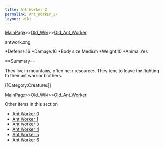 ```yaml
---
title: Ant Worker 2
permalink: Ant_Worker_2/
layout: wiki
---
```


[MainPage](/keeperrl_wiki/ "wikilink")>>[Old_Wiki](/keeperrl_wiki/Old_Wiki "wikilink")>>[Old_Ant_Worker](/keeperrl_wiki/Old_Ant_Worker "wikilink")

antwork.png

*Defense:16
*Damage:16
*Body size:Medium
*Weight:10
*Animal:Yes

==Summary==

They live in mountains, often near resources. They tend to leave the fighting to their ant warrior brothers.

[[Category:Creatures]]

[MainPage](/keeperrl_wiki/ "wikilink")>>[Old_Wiki](/keeperrl_wiki/Old_Wiki "wikilink")>>[Old_Ant_Worker](/keeperrl_wiki/Old_Ant_Worker "wikilink")

Other items in this section
-    [Ant Worker 0](/keeperrl_wiki/Ant_Worker_0 "wikilink")
-    [Ant Worker 1](/keeperrl_wiki/Ant_Worker_1 "wikilink")
-    [Ant Worker 3](/keeperrl_wiki/Ant_Worker_3 "wikilink")
-    [Ant Worker 4](/keeperrl_wiki/Ant_Worker_4 "wikilink")
-    [Ant Worker 5](/keeperrl_wiki/Ant_Worker_5 "wikilink")
-    [Ant Worker 6](/keeperrl_wiki/Ant_Worker_6 "wikilink")
